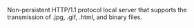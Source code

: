 Non-persistent HTTP/1.1 protocol local server that supports the transmission of .jpg, .gif, .html, and binary files. 

